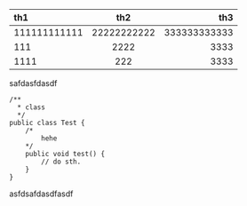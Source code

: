 |th1|th2|th3|
|:-|:-:|-:|
|111111111111|22222222222|333333333333|
|111|2222|3333|
|1111|222|3333|

safdasfdasdf

~~~
/**
  * class
  */
public class Test {
    /*
        hehe
    */
    public void test() {
        // do sth.
    }
}
~~~

asfdsafdasdfasdf